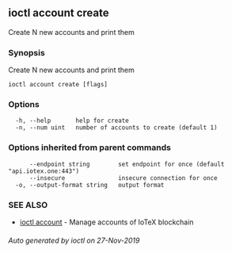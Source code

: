 ## ioctl account create

Create N new accounts and print them

### Synopsis

Create N new accounts and print them

```
ioctl account create [flags]
```

### Options

```
  -h, --help       help for create
  -n, --num uint   number of accounts to create (default 1)
```

### Options inherited from parent commands

```
      --endpoint string        set endpoint for once (default "api.iotex.one:443")
      --insecure               insecure connection for once
  -o, --output-format string   output format
```

### SEE ALSO

* [ioctl account](ioctl_account.md)	 - Manage accounts of IoTeX blockchain

###### Auto generated by ioctl on 27-Nov-2019
